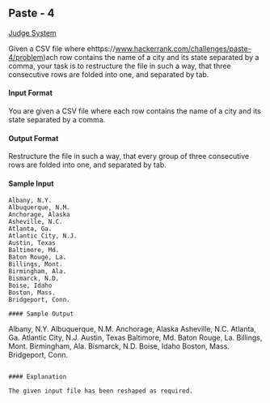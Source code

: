 ## Paste - 4

[Judge System](https://www.hackerrank.com/challenges/paste-4/problem)

Given a CSV file where ehttps://www.hackerrank.com/challenges/paste-4/problem)ach row contains the name of a city and its state separated by a comma, your task is to restructure the file in such a way, that three consecutive rows are folded into one, and separated by tab.

#### Input Format

You are given a CSV file where each row contains the name of a city and its state separated by a comma.

#### Output Format

Restructure the file in such a way, that every group of three consecutive rows are folded into one, and separated by tab.

#### Sample Input

````
Albany, N.Y.
Albuquerque, N.M.
Anchorage, Alaska
Asheville, N.C.
Atlanta, Ga.
Atlantic City, N.J.
Austin, Texas
Baltimore, Md.
Baton Rouge, La.
Billings, Mont.
Birmingham, Ala.
Bismarck, N.D.
Boise, Idaho
Boston, Mass.
Bridgeport, Conn.

#### Sample Output

````
Albany, N.Y.    Albuquerque, N.M.   Anchorage, Alaska
Asheville, N.C. Atlanta, Ga.    Atlantic City, N.J.
Austin, Texas   Baltimore, Md.  Baton Rouge, La.
Billings, Mont. Birmingham, Ala.    Bismarck, N.D.
Boise, Idaho    Boston, Mass.   Bridgeport, Conn.
````

#### Explanation

The given input file has been reshaped as required.
